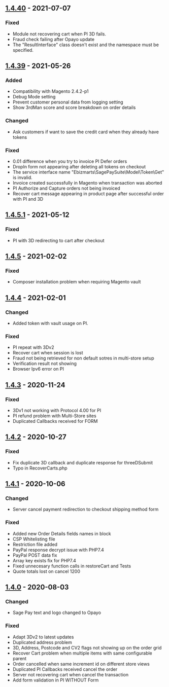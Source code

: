 ## [1.4.40] - 2021-07-07
### Fixed
- Module not recovering cart when PI 3D fails.
- Fraud check failing after Opayo update
- The "ResultInterface" class doesn't exist and the namespace must be specified.

## [1.4.39] - 2021-05-26
### Added
- Compatibility with Magento 2.4.2-p1
- Debug Mode setting
- Prevent customer personal data from logging setting
- Show 3rdMan score and score breakdown on order details
### Changed
- Ask customers if want to save the credit card when they already have tokens
### Fixed
- 0.01 difference when you try to invoice PI Defer orders
- DropIn form not appearing after deleting all tokens on checkout
- The service interface name "Ebizmarts\SagePaySuite\Model\Token\Get" is invalid.
- Invoice created successfully in Magento when transaction was aborted
- PI Authorize and Capture orders not being invoiced
- Recover cart message appearing in product page after successful order with PI and 3D

## [1.4.5.1] - 2021-05-12
### Fixed
- PI with 3D redirecting to cart after checkout

## [1.4.5] - 2021-02-02
### Fixed
- Composer installation problem when requiring Magento vault

## [1.4.4] - 2021-02-01
### Changed
- Added token with vault usage on PI.

### Fixed
- PI repeat with 3Dv2
- Recover cart when session is lost
- Fraud not being retrieved for non default sotres in multi-store setup
- Verification result not showing
- Browser Ipv6 error on PI

## [1.4.3] - 2020-11-24
### Fixed
- 3Dv1 not working with Protocol 4.00 for PI
- PI refund problem with Multi-Store sites
- Duplicated Callbacks received for FORM

## [1.4.2] - 2020-10-27
### Fixed
- Fix duplicate 3D callback and duplicate response for threeDSubmit
- Typo in RecoverCarts.php

## [1.4.1] - 2020-10-06
### Changed
- Server cancel payment redirection to checkout shipping method form

### Fixed
- Added new Order Details fields names in block
- CSP Whitelisting file
- Restriction file added
- PayPal response decrypt issue with PHP7.4
- PayPal POST data fix
- Array key exists fix for PHP7.4
- Fixed unnecesary function calls in restoreCart and Tests
- Quote totals lost on cancel 1200

## [1.4.0] - 2020-08-03
### Changed
- Sage Pay text and logo changed to Opayo

### Fixed
- Adapt 3Dv2 to latest updates
- Duplicated address problem
- 3D, Address, Postcode and CV2 flags not showing up on the order grid
- Recover Cart problem when multiple items with same configurable parent
- Order cancelled when same increment id on different store views
- Duplicated PI Callbacks received cancel the order
- Server not recovering cart when cancel the transaction
- Add form validation in PI WITHOUT Form

[1.4.40]: https://github.com/ebizmarts/magento2-sage-pay-suite/releases/tag/1.4.40
[1.4.39]: https://github.com/ebizmarts/magento2-sage-pay-suite/releases/tag/1.4.39
[1.4.5.1]: https://github.com/ebizmarts/magento2-sage-pay-suite/releases/tag/1.4.5.1
[1.4.5]: https://github.com/ebizmarts/magento2-sage-pay-suite/releases/tag/1.4.5
[1.4.4]: https://github.com/ebizmarts/magento2-sage-pay-suite/releases/tag/1.4.4
[1.4.3]: https://github.com/ebizmarts/magento2-sage-pay-suite/releases/tag/1.4.3
[1.4.2]: https://github.com/ebizmarts/magento2-sage-pay-suite/releases/tag/1.4.2
[1.4.1]: https://github.com/ebizmarts/magento2-sage-pay-suite/releases/tag/1.4.1
[1.4.0]: https://github.com/ebizmarts/magento2-sage-pay-suite/releases/tag/1.4.0

